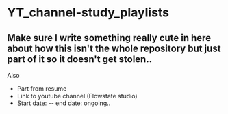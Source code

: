 # YT_channel-study_playlists
 
## Make sure I write something really cute in here about how this isn't the whole repository but just part of it so it doesn't get stolen..

Also
- Part from resume
- Link to youtube channel (Flowstate studio)
- Start date: -- end date: ongoing..
